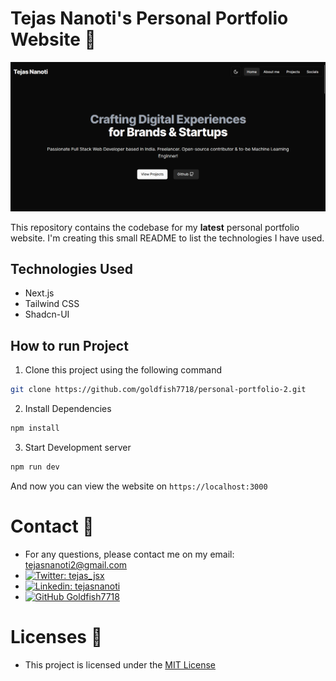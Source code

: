 # Tejas Nanoti's Personal Portfolio Website 🚀

![Landing Page](/snapshots/Landing.png)

This repository contains the codebase for my **latest** personal portfolio website. I'm creating this small README to list the technologies I have used.

## Technologies Used

- Next.js
- Tailwind CSS
- Shadcn-UI

## How to run Project

1. Clone this project using the following command

```bash
git clone https://github.com/goldfish7718/personal-portfolio-2.git
```

2. Install Dependencies

```bash
npm install
```

3. Start Development server

```bash
npm run dev
```

And now you can view the website on `https://localhost:3000`

# Contact 🔗

- For any questions, please contact me on my email: [tejasnanoti2@gmail.com](mailto:tejasnanoti2@gmail.com)
- [![Twitter: tejas_jsx](https://img.shields.io/twitter/follow/tejas_jsx?style=social)](https://twitter.com/tejas_jsx)
- [![Linkedin: tejasnanoti](https://img.shields.io/badge/-tejasnanoti-blue?style=flat-square&logo=Linkedin&logoColor=white&link=https://www.linkedin.com/in/tejas-nanoti-23965823b/)](https://www.linkedin.com/in/tejas-nanoti-23965823b/)
- [![GitHub Goldfish7718](https://img.shields.io/github/followers/Goldfish7718?label=follow&style=social)](https://github.com/Goldfish7718)

# Licenses 📃

- This project is licensed under the [MIT License](LICENSE)